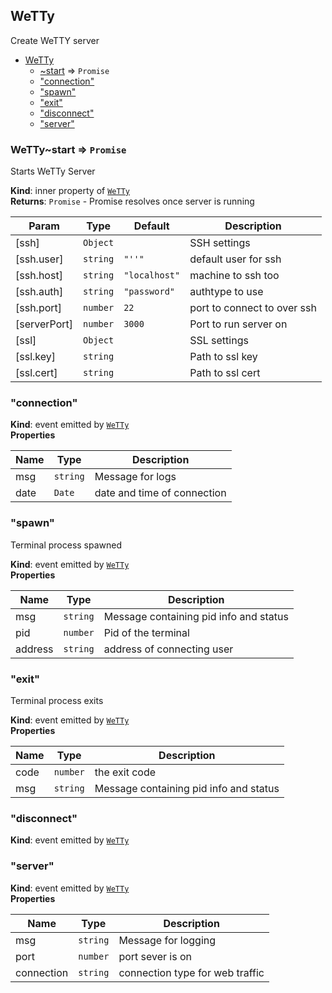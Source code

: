 <a name="module_WeTTy"></a>

## WeTTy

Create WeTTY server

* [WeTTy](#module_WeTTy)
  * [~start](#module_WeTTy..start) ⇒ <code>Promise</code>
  * ["connection"](#event_connection)
  * ["spawn"](#event_spawn)
  * ["exit"](#event_exit)
  * ["disconnect"](#event_disconnect)
  * ["server"](#event_server)

<a name="module_WeTTy..start"></a>

### WeTTy~start ⇒ <code>Promise</code>

Starts WeTTy Server

**Kind**: inner property of [<code>WeTTy</code>](#module_WeTTy)  
**Returns**: <code>Promise</code> - Promise resolves once server is running

| Param        | Type                | Default                               | Description                 |
| ------------ | ------------------- | ------------------------------------- | --------------------------- |
| [ssh]        | <code>Object</code> |                                       | SSH settings                |
| [ssh.user]   | <code>string</code> | <code>&quot;&#x27;&#x27;&quot;</code> | default user for ssh        |
| [ssh.host]   | <code>string</code> | <code>&quot;localhost&quot;</code>    | machine to ssh too          |
| [ssh.auth]   | <code>string</code> | <code>&quot;password&quot;</code>     | authtype to use             |
| [ssh.port]   | <code>number</code> | <code>22</code>                       | port to connect to over ssh |
| [serverPort] | <code>number</code> | <code>3000</code>                     | Port to run server on       |
| [ssl]        | <code>Object</code> |                                       | SSL settings                |
| [ssl.key]    | <code>string</code> |                                       | Path to ssl key             |
| [ssl.cert]   | <code>string</code> |                                       | Path to ssl cert            |

<a name="event_connection"></a>

### "connection"

**Kind**: event emitted by [<code>WeTTy</code>](#module_WeTTy)  
**Properties**

| Name | Type                | Description                 |
| ---- | ------------------- | --------------------------- |
| msg  | <code>string</code> | Message for logs            |
| date | <code>Date</code>   | date and time of connection |

<a name="event_spawn"></a>

### "spawn"

Terminal process spawned

**Kind**: event emitted by [<code>WeTTy</code>](#module_WeTTy)  
**Properties**

| Name    | Type                | Description                            |
| ------- | ------------------- | -------------------------------------- |
| msg     | <code>string</code> | Message containing pid info and status |
| pid     | <code>number</code> | Pid of the terminal                    |
| address | <code>string</code> | address of connecting user             |

<a name="event_exit"></a>

### "exit"

Terminal process exits

**Kind**: event emitted by [<code>WeTTy</code>](#module_WeTTy)  
**Properties**

| Name | Type                | Description                            |
| ---- | ------------------- | -------------------------------------- |
| code | <code>number</code> | the exit code                          |
| msg  | <code>string</code> | Message containing pid info and status |

<a name="event_disconnect"></a>

### "disconnect"

**Kind**: event emitted by [<code>WeTTy</code>](#module_WeTTy)  
<a name="event_server"></a>

### "server"

**Kind**: event emitted by [<code>WeTTy</code>](#module_WeTTy)  
**Properties**

| Name       | Type                | Description                     |
| ---------- | ------------------- | ------------------------------- |
| msg        | <code>string</code> | Message for logging             |
| port       | <code>number</code> | port sever is on                |
| connection | <code>string</code> | connection type for web traffic |
